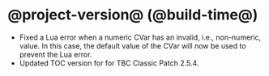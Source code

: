 # @project-version@ (@build-time@)

* Fixed a Lua error when a numeric CVar has an invalid, i.e., non-numeric, value. In this case, the default value of the CVar will now be used to prevent the Lua error.
* Updated TOC version for for TBC Classic Patch 2.5.4.
